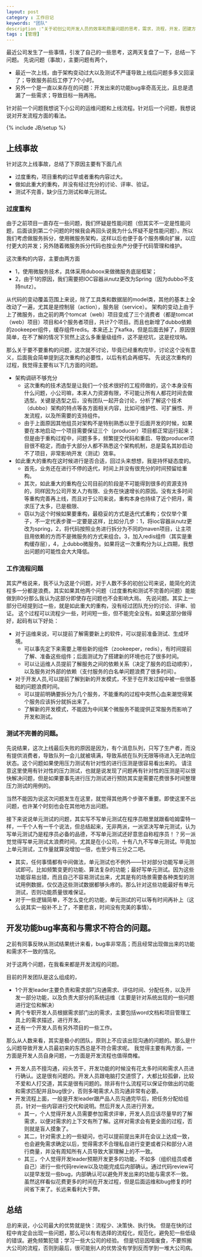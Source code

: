 ```yaml
---
layout: post
category : 工作日记
keywords: "团队"
description :"关于初创公司开发人员的效率和质量问题的思考，需求，流程，开发，团建方面的思考"
tags : [管理]
---
```



最近公司发生了一些事情，引发了自己的一些思考，这两天复盘了一下，总结一下问题。
先说问题（事故），主要问题有两个，
- 最近一次上线，由于架构变动过大以及测试不严谨导致上线后问题多多又回滚了；导致服务前后工停了7个小时。
- 另外一个是一直以来存在的问题：开发出来的功能bug率奇高无比，且总是遗漏了一些需求；导致目标一拖再拖。

针对前一个问题我想说下小公司的运维问题和上线流程。针对后一个问题，我想说说对开发流程方面的看法。

<!--break-->

{% include JB/setup %}

## 上线事故

针对这次上线事故，总结了下原因主要有下面几点
- 过度重构，项目重构的过早或者重构内容过大。
- 做如此重大的重构，并没有经过充分的讨论、评审、验证。
- 测试不完善，缺少压力测试和单元测试。


### 过度重构
由于之前项目一直存在一些问题，我们怀疑是性能问题（但其实不一定是性能问题，后面谈到第二个问题的时候我会再回头说我为什么怀疑不是性能问题）。所以我们考虑做服务拆分，使用微服务架构，这样以后也便于各个服务横向扩展，以应付更大的并发；另外随着微服务拆分代码也按业务产分便于代码管理和维护。

这次重构的内容，主要由两方面
- 1，使用微服务技术，具体采用duboox来做微服务底层框架；
- 2，由于1的原因，我们需要把IOC容器从nutz更改为Spring（因为dubbo不支持nutz）。

从代码的变动覆盖范围上来说，除了工具类和数据层的model类，其他的基本上全改动了一遍，尤其是是控制层（action），服务层（service）。
架构的变动上由于上了微服务，由之前的两个tomcat（web）项目变成了三个消费者（都是tomcat（web）项目）项目和4个服务者项目，共计7个项目。而且也新增了dubbo依赖的zookeeper组件，缓存组件redis。本来还上了kafka，但是后面去掉了，原因很简单，在不了解的情况下贸然上这么多重量级组件，这不是挖坑，这是挖坟呐。

那么关于要不要重构的问题，这次就不讨论，毕竟已经重构完毕，讨论这个没有意义，后面我会简单提到这次重构的必要性，以后有机会再细写。
先说这次重构的过程，我觉得主要有以下几方面的问题。
- 架构调研不够充分
   - 这次重构的技术选型是让我们一个技术很好的工程师做的，这个本身没有什么问题，小公司嘛，本来人力资源有限，不可能让所有人都花时间去做选型。关键是选型之后，没有团队一起开会讨论，分析了解这个技术（dubbo）架构的特点等各方面相关内容，比如可维护性、可扩展性、开发流程，以及所需要的支持组件。
   - 由于上面原因其他组员对架构不是特别熟悉以至于后面开发的时候，如果要在本地启动一个项目需要保证三个（producer）项目都正常运行起来；但是由于重构过程中，问题多多，频繁提交代码和重启、导致producer项目很不稳定，而由于大部分人都不熟悉这个架构机制，总是莫名其妙启动不了项目，非常影响开发（测试）效率。
- 如此重大的重构在这时候进行是否合适，回过头来想想，我是持怀疑态度的。
    - 首先，业务还在进行不停的迭代，时间上并没有很充分的时间预留给重构。
    - 其次，如此重大的重构在公司目前的阶段是不可能得到很多的资源支持的，同样因为公司开发人力有限、业务在快速增长的原因。没有太多时间等重构完善再上线，而且对于公司来说，重构本身也持续了近个把月，需求压了太多，已是极限、
    - 窃以为这个时候如果要重构，最稳妥的方式是迭代式重构；仅仅举个栗子，不一定代表步骤一定要是这样，比如分几步：1，将ioc容器从nutz更改为spring，2，将代码按照业务进行拆分为不同的maven项目，让主项目用依赖的方而不是微服务的方式来组合。3，加入redis组件（其实是重构缓存层），4，上dubbo微服务。如果将这一次重构分为以上四期，我想出问题的可能性会大大降低。

### 工作流程问题
 其实严格说来，我不认为这是个问题，对于人数不多的初创公司来说，能简化的流程多一分都是浪费。其实如果其他两个问题（过度重构和测试不完善的问题）能能做到80分那么我认为这部分即使存在问题也不会影响大局。
 先说问题。其实上一部分已经提到过一些，就是如此重大的重构，没有经过团队充分的讨论、评审、验证。
 这个过程可以流程少一些，时间短一些，但不能完全没有。如果这部分做得好，起码有以下好处：
 - 对于运维来说，可以提前了解需要新上的软件，可以提前准备测试、生成环境。
    - 可以事先定下来需要上哪些新的组件（zookeeper，redis），有时间提前了解、准备这些组件；后面测试为了搭建新的环境也花了很多时间。
    - 可以让运维人员提前了解服务之间的依赖关系（决定了服务的启动顺序），以及服务对外部的依赖（支付服务的白名单问题浪费了很多时间）。
- 对于开发人员,可以提前了解到新的开发模式，不至于在开发过程中被一些很基础的问题浪费时间。
    - 可以提前明确要拆分为几个服务，不能重构的过程中突然心血来潮觉得某个服务应该拆分就拆出来了。
    - 了解新的开发模式，不能因为中间某个微服务不能提供正常服务而影响了开发和测试。

### 测试不完善的问题。
先说结果，这次上线最后失败的原因是因为，有个消息队列，只写了生产者，而没有提供消费者，导致队列一会儿就被填满，导致系统在队列无限等待进入无法响应状态。这个问题如果使用压力测试有针对性的进行压测是很容易看出来的。
请注意这里使用有针对性的压力测试，也就是说发现了问题再有针对性的压测是可以很快解决问题，但是如果要事先进行压力测试进行预防其实是需要花费很多时间整理压力测试的用例的。

当然不能因为说这次问题发生在这里，就觉得其他两个步骤不重要。即使这里不出问题，也许某个时刻也会在其他地方出问题。

接下来说说单元测试的问题，其实写不写单元测试在程序员眼里就跟看哈姆雷特一样，一千个人有一千个说法，但总结起来，无非两派，一派坚决写单元测试，认为写单元测试乃是程序员必备的品德，不写单元测试还好意思自称程序员！？另一派觉觉得写单元测试太浪费时间，尤其是在小公司，十有八九不写单元测试。毕竟加上单元测试，工作量就算没增加一倍，也至少有三分之二吧。
- 其实，任何事情都有中间做法，单元测试也不例外——针对部分功能写单元测试即可。比如频繁变更的功能、算法复杂的功能；最好写单元测试。因为这些功能容易出错，而且自己不容易测试出来，尤其是有的场景需要各种类型的测试用例数据，仅仅造这些测试数据都够头疼的。那么针对这些功能最好有单元测试，否则功能质量很难保证。
- 对于一些逻辑简单，不怎么变化的功能，单元测试的可以等有时间再补上（这么说其实一般补不上了，不要悲哀，时间没有完美的事情）。

## 开发功能bug率高和与需求不符合的问题。

之前有同事反映从测试结果统计来看，bug率非常高；而且经常出现做出来的功能和需求不一致的情况。

对于这两个问题，在我看来都是开发流程的问题。

目前的开发团队是这么组成的，
- 1个开发leader主要负责和需求部门沟通需求、评估时间、分配任务，以及开发一部分功能，以及负责大部分的系统运维（主要是针对系统出现的一些问题进行定位和解决）
- 两个专职开发人员根据需求部门出的需求，主要包括word文档和项目管理工具上的需求描述，进行开发。
- 还有一个开发人员有另外项目的一些工作。

那么从人数来看，其实是极小的团队，原则上不应该出现沟通的问题的。那么是什么问题导致开发人员最初来的东西总是不符合需求呢。
我觉得主要有两方面，一方面是开发人员自身问题，一方面是开发流程也值得商榷。
- 开发人员不擅沟通，闷头苦干，开发功能的时候没有花太多时间和需求人员进行确认。这是很有问题的。开发人员跟电脑打交道惯了，大都比较孤僻，比较不爱和人打交道，其实是很有问题的。除非有什么流程可以保证你做出的功能和需求匹配并且bug很少，否则多喝需求人员沟通非常有必要。
- 开发流程上面，一般是开发leader跟产品人员沟通完毕后，把任务分配给组员，针对一些内容进行交代和说明。然后开发人员进行开发。
  - 其一，个人觉得开发人员需要参加需求评审，开发人员应该尽量早的了解需求，以便对需求的上下文有所了解。这样对需求会有更全面的过程，否则就是盲人摸象了。
  - 其二，针对需求上的一些疑问，也可以提前提出来并在会议上达成一致，也会避免需求确定以后，觉得需求不合理私自进行变更或者只和部分人进行商量，并没有周知所有人员导致大家理解上的不一致。
  - 其三，个人觉得开发leader预期开发更多的功能，不如多（组织组员或者自己）进行一些代码review以及功能完成后内部确认。通过代码review可以提早发现一些bug，内部确认可以避免开发出来的功能与需求不一致。虽然这样看似花费更多的时间在开发过程，但是后面运维和bug修复的时间省下来了。长远来看利大于弊。



## 总结

总的来说，小公司最大的优势就是快：流程少、决策快、执行快。
但是在快的过程中肯定会出现一些问题，那么可以有有选择的流程化，规范化，避免犯一些低级的错误。避免频繁犯错；学习一些大公司的经验。
但是切忌因噎废食，不要照搬大公司的流程，否则到最后，很可能别人的优势没有学到反而学到一堆大公司病。
